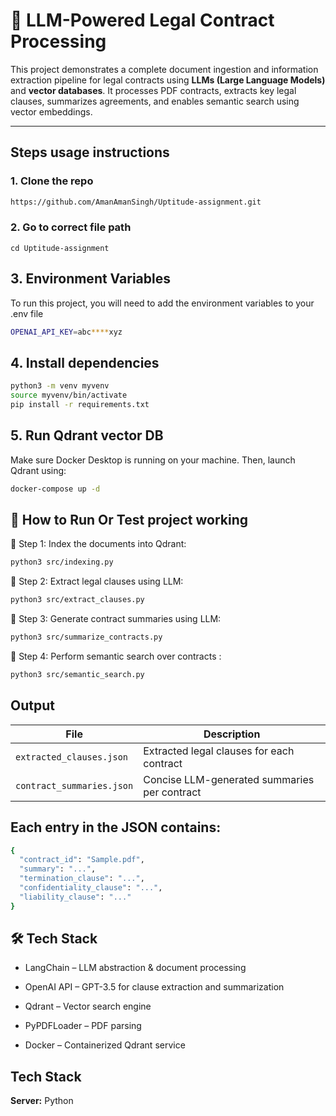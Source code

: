 

# 📄 LLM-Powered Legal Contract Processing

This project demonstrates a complete document ingestion and information extraction pipeline for legal contracts using **LLMs (Large Language Models)** and **vector databases**. It processes PDF contracts, extracts key legal clauses, summarizes agreements, and enables semantic search using vector embeddings.

---


##  Steps usage instructions




### 1. Clone the repo
```bash
https://github.com/AmanAmanSingh/Uptitude-assignment.git
```

### 2. Go to correct file path
    cd Uptitude-assignment

## 3. Environment Variables

To run this project, you will need to add the environment variables to your .env file
```bash
OPENAI_API_KEY=abc****xyz
```

## 4. Install dependencies
```bash
python3 -m venv myvenv
source myvenv/bin/activate
pip install -r requirements.txt
```

## 5. Run Qdrant vector DB
Make sure Docker Desktop is running on your machine. Then, launch Qdrant using:
```bash
docker-compose up -d
```



## 🚀 How to Run Or Test project working 

🔹 Step 1: Index the documents into Qdrant:

```bash
python3 src/indexing.py
```

🔹 Step 2: Extract legal clauses using LLM:
```bash
python3 src/extract_clauses.py

```


🔹 Step 3: Generate contract summaries using LLM:
```bash
python3 src/summarize_contracts.py
```

🔹 Step 4: Perform semantic search over contracts :
```bash
python3 src/semantic_search.py
```

##  Output

| File                      | Description                                  |
| ------------------------- | -------------------------------------------- |
| `extracted_clauses.json`  | Extracted legal clauses for each contract    |
| `contract_summaries.json` | Concise LLM-generated summaries per contract |


## Each entry in the JSON contains:

```bash
{
  "contract_id": "Sample.pdf",
  "summary": "...",
  "termination_clause": "...",
  "confidentiality_clause": "...",
  "liability_clause": "..."
}
```
## 🛠 Tech Stack
- LangChain – LLM abstraction & document processing

- OpenAI API – GPT-3.5 for clause extraction and summarization

- Qdrant – Vector search engine

- PyPDFLoader – PDF parsing

- Docker – Containerized Qdrant service
## Tech Stack
**Server:** Python

